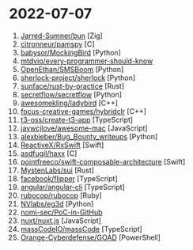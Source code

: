 # 2022-07-07

1. [Jarred-Sumner/bun](https://github.com/Jarred-Sumner/bun "Incredibly fast JavaScript runtime, bundler, transpiler and package manager – all in one.") [Zig]
2. [citronneur/pamspy](https://github.com/citronneur/pamspy "Credentials Dumper for Linux using eBPF") [C]
3. [babysor/MockingBird](https://github.com/babysor/MockingBird "🚀AI拟声: 5秒内克隆您的声音并生成任意语音内容 Clone a voice in 5 seconds to generate arbitrary speech in real-time") [Python]
4. [mtdvio/every-programmer-should-know](https://github.com/mtdvio/every-programmer-should-know "A collection of (mostly) technical things every software developer should know about") 
5. [OpenEthan/SMSBoom](https://github.com/OpenEthan/SMSBoom "短信轰炸/短信测压/ | 一个健壮免费的python短信轰炸程序，专门炸坏蛋蛋，百万接口，多线程全自动添加有效接口，支持异步协程百万并发，全免费的短信轰炸工具！！hongkonger开发全网首发！！") [Python]
6. [sherlock-project/sherlock](https://github.com/sherlock-project/sherlock "🔎 Hunt down social media accounts by username across social networks") [Python]
7. [sunface/rust-by-practice](https://github.com/sunface/rust-by-practice "Learning Rust By Practice, narrowing the gap between beginner and skilled-dev with challenging examples, exercises and projects.") [Rust]
8. [secretflow/secretflow](https://github.com/secretflow/secretflow "A unified framework for privacy-preserving data analysis and machine learning") [Python]
9. [awesomekling/ladybird](https://github.com/awesomekling/ladybird "Ladybird web browser") [C++]
10. [focus-creative-games/hybridclr](https://github.com/focus-creative-games/hybridclr "HybridCLR是一个特性完整、零成本、高性能、低内存的近乎完美的Unity全平台原生c#热更方案。 HybridCLR is a fully featured, zero-cost, high-performance, low-memory solution for Unity's all-platform native c# hotfix") [C++]
11. [t3-oss/create-t3-app](https://github.com/t3-oss/create-t3-app "Quickest way to start a new web app with full stack typesafety") [TypeScript]
12. [jaywcjlove/awesome-mac](https://github.com/jaywcjlove/awesome-mac " Now we have become very big, Different from the original idea. Collect premium software in various categories.") [JavaScript]
13. [alexbieber/Bug_Bounty_writeups](https://github.com/alexbieber/Bug_Bounty_writeups "BUG BOUNTY WRITEUPS - OWASP TOP 10 🔴🔴🔴🔴✔") [Python]
14. [ReactiveX/RxSwift](https://github.com/ReactiveX/RxSwift "Reactive Programming in Swift") [Swift]
15. [asdfugil/haxx](https://github.com/asdfugil/haxx "Untethered + Unsandboxed code execution haxx as root on iOS 14 - iOS 14.8.1.") [C]
16. [pointfreeco/swift-composable-architecture](https://github.com/pointfreeco/swift-composable-architecture "A library for building applications in a consistent and understandable way, with composition, testing, and ergonomics in mind.") [Swift]
17. [MystenLabs/sui](https://github.com/MystenLabs/sui "Sui, a next-generation smart contract platform with high throughput, low latency, and an asset-oriented programming model powered by the Move programming language") [Rust]
18. [facebook/flipper](https://github.com/facebook/flipper "A desktop debugging platform for mobile developers.") [TypeScript]
19. [angular/angular-cli](https://github.com/angular/angular-cli "CLI tool for Angular") [TypeScript]
20. [rubocop/rubocop](https://github.com/rubocop/rubocop "A Ruby static code analyzer and formatter, based on the community Ruby style guide.") [Ruby]
21. [NVlabs/eg3d](https://github.com/NVlabs/eg3d "") [Python]
22. [nomi-sec/PoC-in-GitHub](https://github.com/nomi-sec/PoC-in-GitHub "📡 PoC auto collect from GitHub. ⚠️ Be careful Malware.") 
23. [nuxt/nuxt.js](https://github.com/nuxt/nuxt.js "The Intuitive Vue(2) Framework") [JavaScript]
24. [massCodeIO/massCode](https://github.com/massCodeIO/massCode "Next version of massCode. A free and open source code snippets manager for developers") [TypeScript]
25. [Orange-Cyberdefense/GOAD](https://github.com/Orange-Cyberdefense/GOAD "game of active directory") [PowerShell]
